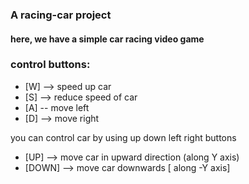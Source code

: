 ### A racing-car project
#### here, we have a simple car racing video game


### control buttons:
  * [W] --> speed up car
  * [S] --> reduce speed of car
  * [A] -- move left
  * [D] --> move right
   
  you can control car by using up down left right buttons
  * [UP] --> move car in upward direction (along Y axis)
  * [DOWN] --> move car downwards [ along -Y axis]

